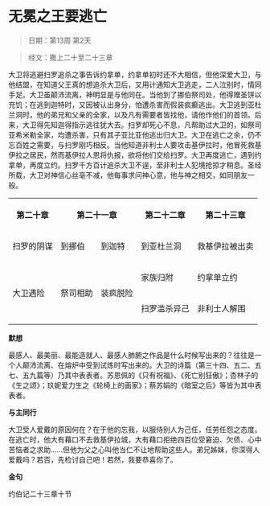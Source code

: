 # 无冕之王要逃亡 

> 日期：第13周 第2天

> 经文：撒上二十至二十三章

大卫将逃避扫罗追杀之事告诉约拿单，约拿单初时还不大相信，但他深爱大卫，与他结盟，在知道父王真的想追杀大卫后，又用计通知大卫逃走，二人泣别时，情同手足。大卫虽颠沛流离，神明显是与他同在。当他到了挪伯祭司处，他得赠圣饼以充饥；在逃到迦特时，又因被认出身分，怕遭杀害而假装疯癫逃出。大卫逃到亚杜兰洞时，他的弟兄和父亲的全家，以及凡有需要者皆找他，请他作他们的首领。后来，大卫得先知迦得指示逃往犹大去。扫罗却死心不息，凡帮助过大卫的，如祭司亚希米勒全家，均遭杀害，只有其子亚比亚他逃出归大卫。大卫在逃亡之余，仍不忘百姓之需要，与扫罗刚巧相反。当他知道非利士人要攻击基伊拉时，他冒死救基伊拉之居民，然而基伊拉人恩将仇报，欲将他们交给扫罗。大卫再度逃亡，遇到约拿单，再度立约。扫罗千方百计追杀大卫不逞，至非利士人犯境抢掠才稍息。圣经所载，大卫对神信心丝亳不减，他每事求问神心意，他与神之相交，如同朋友一般。

<table>
 <tbody>
  <tr>
   <th><p>第二十章</p></th>
   <th colspan="2"><p>第二十一章</p></th>
   <th><p>第二十二章</p></th>
   <th><p>第二十三章</p></th>
  </tr>
  <tr>
   <td><p>扫罗的阴谋</p></td>
   <td><p>到挪伯</p></td>
   <td><p>到迦特</p></td>
   <td><p>到亚杜兰洞</p></td>
   <td><p>救基伊拉被出卖</p></td>
  </tr>
  <tr>
   <td rowspan="2"><p>大卫遇险</p></td>
   <td rowspan="2"><p>祭司相助</p></td>
   <td rowspan="2"><p>装疯脱险</p></td>
   <td><p>家族归附</p></td>
   <td><p>约拿单立约</p></td>
  </tr>
  <tr>
   <td><p>扫罗滥杀异己</p></td>
   <td><p>非利士人解围</p></td>
  </tr>
 </tbody>
</table>

**默想**

最感人、最美丽、最能造就人、最感人肺腑之作品是什么时候写出来的？往往是一个人颠沛流离、在熔炉中受到试炼时写出来的。大卫的诗篇（第三十四、五二、五七、五九篇等）乃其中表表者。苏恩佩的《只有祝福》、《死亡别狂傲》；杏林子的《生之颂》；玖妮爱力生之《轮椅上的画家》；蔡苏娟的《暗室之后》等皆为其中表表者。

**与主同行**

大卫受人爱戴的原因何在？在于他的忘我，以服侍别人为己任，任劳任怨之态度。在逃亡时，他大有藉口不去救基伊拉城，大有藉口拒绝四百位受窘迫、欠债、心中苦恼者之求助……但他为父之心叫他当仁不让地帮助这些人。弟兄姊妹，你深得人爱戴吗？若否，先检讨自己吧！若然，我要恭喜你了。

**金句**

约伯记二十三章十节



